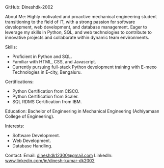 GitHub: Dineshdk-2002

About Me:
Highly motivated and proactive mechanical engineering student transitioning to the field of IT, with a strong passion for software development, web development, and database management. Eager to leverage my skills in Python, SQL, and web technologies to contribute to innovative projects and collaborate within dynamic team environments.

Skills:
* Proficient in Python and SQL.
* Familiar with HTML, CSS, and Javascript.
* Currently pursuing full-stack Python development training with E-mexo Technologies in E-city, Bengaluru.

Certifications:
* Python Certification from CISCO.
* Python Certification from Scaler.
* SQL RDMS Certification from IBM.
  
Education:
  Bachelor of Engineering in Mechanical Engineering (Adhiyamaan College of Engineering).
  
Interests:
* Software Development.
* Web Development.
* Database Handling.
  
Contact:
Email: dineshdk12300@gmail.com
LinkedIn: www.linkedin.com/in/dinesh-kumar-dk2002



<!---
Dineshdk-2002/Dineshdk-2002 is a ✨ special ✨ repository because its `README.md` (this file) appears on your GitHub profile.
You can click the Preview link to take a look at your changes.
--->
